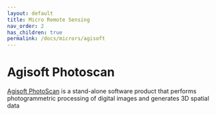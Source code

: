 ```yaml
---
layout: default
title: Micro Remote Sensing
nav_order: 2
has_children: true
permalink: /docs/micrors/agisoft
---
```



# Agisoft Photoscan

[Agisoft PhotoScan](http://www.agisoft.com/) is a stand-alone software product that performs photogrammetric processing of digital images and generates 3D spatial data
